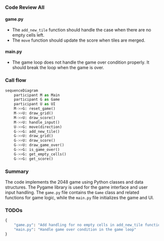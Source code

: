 ### Code Review All

#### game.py
- The `add_new_tile` function should handle the case when there are no empty cells left.
- The `move` function should update the score when tiles are merged.

#### main.py
- The game loop does not handle the game over condition properly. It should break the loop when the game is over.

### Call flow
```py
sequenceDiagram
    participant M as Main
    participant G as Game
    participant U as UI
    M->>G: reset_game()
    M->>U: draw_grid()
    M->>U: draw_score()
    M->>U: handle_input()
    U->>G: move(direction)
    G->>G: add_new_tile()
    G->>U: draw_grid()
    G->>U: draw_score()
    G->>U: draw_game_over()
    G->>G: is_game_over()
    G->>G: get_empty_cells()
    G->>G: get_score()
```

### Summary
The code implements the 2048 game using Python classes and data structures. The Pygame library is used for the game interface and user input handling. The `game.py` file contains the `Game` class and related functions for game logic, while the `main.py` file initializes the game and UI.

### TODOs
```py
{
    "game.py": "Add handling for no empty cells in add_new_tile function, Update score in move function",
    "main.py": "Handle game over condition in the game loop"
}
```